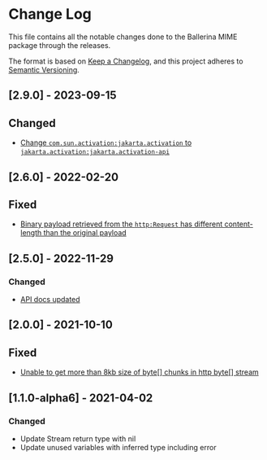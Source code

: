 # Change Log
This file contains all the notable changes done to the Ballerina MIME package through the releases.

The format is based on [Keep a Changelog](https://keepachangelog.com/en/1.0.0/), and this project adheres to 
[Semantic Versioning](https://semver.org/spec/v2.0.0.html).

## [2.9.0] - 2023-09-15

## Changed

- [Change `com.sun.activation:jakarta.activation` to `jakarta.activation:jakarta.activation-api`](https://github.com/ballerina-platform/ballerina-standard-library/issues/4789)

## [2.6.0] - 2022-02-20

## Fixed
- [Binary payload retrieved from the `http:Request` has different content-length than the original payload](https://github.com/ballerina-platform/ballerina-standard-library/issues/3662)

## [2.5.0] - 2022-11-29

### Changed
- [API docs updated](https://github.com/ballerina-platform/ballerina-standard-library/issues/3463)

## [2.0.0] - 2021-10-10

## Fixed
- [Unable to get more than 8kb size of byte[] chunks in http byte[] stream](https://github.com/ballerina-platform/ballerina-standard-library/issues/2002)

## [1.1.0-alpha6] - 2021-04-02

### Changed
 - Update Stream return type with nil
 - Update unused variables with inferred type including error
 
